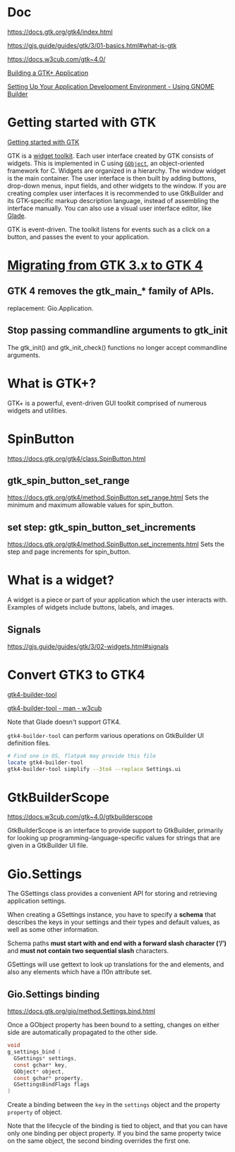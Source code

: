# Doc
https://docs.gtk.org/gtk4/index.html

https://gjs.guide/guides/gtk/3/01-basics.html#what-is-gtk

https://docs.w3cub.com/gtk~4.0/

[Building a GTK+ Application](https://gjs.guide/guides/gtk/3/10-building-app.html#using-gtk-application)

[Setting Up Your Application Development Environment - Using GNOME Builder](https://gjs.guide/guides/gtk/3/12-app-dev.html#using-gnome-builder)

# Getting started with GTK
[Getting started with GTK](https://docs.gtk.org/gtk4/getting_started.html)

GTK is a [widget toolkit](http://en.wikipedia.org/wiki/Widget_toolkit). Each user interface created by GTK consists of widgets. This is implemented in C using [`GObject`](https://docs.gtk.org/gobject/class.Object.html), an object-oriented framework for C. Widgets are organized in a hierarchy. The window widget is the main container. The user interface is then built by adding buttons, drop-down menus, input fields, and other widgets to the window. If you are creating complex user interfaces it is recommended to use GtkBuilder and its GTK\-specific markup description language, instead of assembling the interface manually. You can also use a visual user interface editor, like [Glade](https://glade.gnome.org/).


GTK is event-driven. The toolkit listens for events such as a click on a button, and passes the event to your application.

## 

# [Migrating from GTK 3.x to GTK 4](https://docs.gtk.org/gtk4/migrating-3to4.html)

## GTK 4 removes the gtk_main_* family of APIs. 
replacement:
Gio.Application.

## Stop passing commandline arguments to gtk_init
The gtk_init() and gtk_init_check() functions no longer accept commandline arguments.



# What is GTK+?
GTK+ is a powerful, event-driven GUI toolkit comprised of numerous widgets and utilities.

# SpinButton
https://docs.gtk.org/gtk4/class.SpinButton.html

## gtk_spin_button_set_range
https://docs.gtk.org/gtk4/method.SpinButton.set_range.html
Sets the minimum and maximum allowable values for spin_button.

## set step: gtk_spin_button_set_increments
https://docs.gtk.org/gtk4/method.SpinButton.set_increments.html
Sets the step and page increments for spin_button.

# What is a widget?
A widget is a piece or part of your application which the user interacts with. Examples of widgets include buttons, labels, and images.

## Signals
https://gjs.guide/guides/gtk/3/02-widgets.html#signals

# Convert GTK3 to GTK4
[gtk4-builder-tool](https://gitlab.gnome.org/GNOME/gtk/-/blob/master/docs/reference/gtk/gtk4-builder-tool.rst)

[gtk4-builder-tool - man - w3cub](https://docs.w3cub.com/gtk~4.0/gtk4-builder-tool)

Note that Glade doesn't support GTK4.

`gtk4-builder-tool` can perform various operations on GtkBuilder UI definition
files.

``` Bash
# Find one in OS, flatpak may provide this file
locate gtk4-builder-tool
gtk4-builder-tool simplify --3to4 --replace Settings.ui
```

# GtkBuilderScope
https://docs.w3cub.com/gtk~4.0/gtkbuilderscope

GtkBuilderScope is an interface to provide support to GtkBuilder, primarily for looking up programming-language-specific values for strings that are given in a GtkBuilder UI file.

# Gio.Settings
The GSettings class provides a convenient API for storing and retrieving application settings.

When creating a GSettings instance, you have to specify a **schema** that describes the keys in your settings and their types and default values, as well as some other information.

Schema paths **must start with and end with a forward slash character (‘/’)** and **must not contain two sequential slash** characters.

GSettings will use gettext to look up translations for the
and elements, and also any elements which have a l10n attribute set.

## Gio.Settings binding
https://docs.gtk.org/gio/method.Settings.bind.html

Once a GObject property has been bound to a setting, changes on either side are automatically propagated to the other side.

``` c
void
g_settings_bind (
  GSettings* settings,
  const gchar* key,
  GObject* object,
  const gchar* property,
  GSettingsBindFlags flags
)
```
Create a binding between the `key` in the `settings` object and the property `property` of object.



Note that the lifecycle of the binding is tied to object, and that you can have only one binding per object property. If you bind the same property twice on the same object, the second binding overrides the first one.



